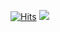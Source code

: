 [![Hits](https://hits.seeyoufarm.com/api/count/incr/badge.svg?url=https%3A%2F%2Fgithub.com%2Fmo-jeong%2Fhit-counter&count_bg=%23B760C0&title_bg=%232B5C94&icon=nintendo3ds.svg&icon_color=%23FFFFFF&title=hits&edge_flat=false)](https://hits.seeyoufarm.com)
<img src="https://img.shields.io/badge/Android-34A853?style=flat-square&logo=Android&logoColor=white"/>
